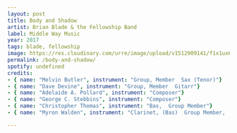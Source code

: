 ```yaml
---
layout: post
title: Body and Shadow
artist: Brian Blade & the Fellowship Band
label: Middle Way Music
year: 2017
tags: blade, fellowship
image: https://res.cloudinary.com/urre/image/upload/v1512909141/f1x1ux6sptjufh2m3rab.jpg
permalink: /body-and-shadow/
spotify: undefined
credits:
- { name: "Melvin Butler", instrument: "Group, Member  Sax (Tenor)"}
- { name: "Dave Devine", instrument: "Group, Member  Gitarr"}
- { name: "Adelaide A. Pollard", instrument: "Composer"}
- { name: "George C. Stebbins", instrument: "Composer"}
- { name: "Christopher Thomas", instrument: "Bas,  Group Member"}
- { name: "Myron Walden", instrument: "Clarinet, (Bas)  Group Member,  Sax (Alto)"}

---
```


